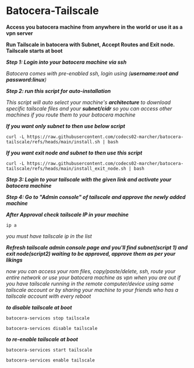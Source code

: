 # Batocera-Tailscale

**Access you batocera machine from anywhere in the world or use it as a vpn server**

**Run Tailscale in batocera with Subnet, Accept Routes and Exit node. Tailscale starts at boot**

***Step 1: Login into your batocera machine via ssh***

*Batocera comes with pre-enabled ssh, login using (**username:root and password:linux**)*

***Step 2: run this script for auto-installation***

*This script will auto select your machine's **architecture** to download specific tailscale files and your **subnet/cidr** so you can access other machines if you route them to your batocera machine*

***If you want only subnet to then use below script***

    curl -L https://raw.githubusercontent.com/codecs02-marcher/batocera-tailscale/refs/heads/main/install.sh | bash

***If you want exit node and subnet to then use this script***

    curl -L https://raw.githubusercontent.com/codecs02-marcher/batocera-tailscale/refs/heads/main/install_exit_node.sh | bash

***Step 3: Login to your tailscale with the given link and activate your batocera machine***

***Step 4: Go to "Admin console" of tailscale and approve the newly added machine***

***After Approval check tailscale IP in your machine***

    ip a

*you must have tailscale ip in the list*

***Refresh tailscale admin console page and you'll find **subnet**(script 1) and **exit node**(script2) waiting to be approved, approve them as per your likings***

*now you can access your rom files, copy/paste/delete, ssh, route your entire network or use your batocera machine as vpn when you are out if you have tailscale running in the remote computer/device using same tailscale account or by sharing your machine to your friends who has a tailscale account with every reboot*

***to disable tailscale at boot***

    batocera-services stop tailscale
    
    batocera-services disable tailscale

***to re-enable tailscale at boot***
    
    batocera-services start tailscale
    
    batocera-services enable tailscale
